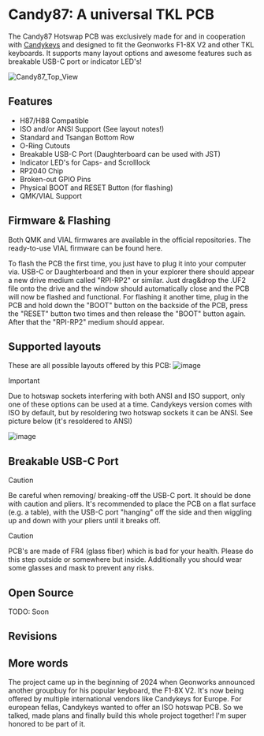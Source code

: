 # Candy87: A universal TKL PCB
The Candy87 Hotswap PCB was exclusively made for and in cooperation with [Candykeys](https://candykeys.com/) and designed to fit the Geonworks F1-8X V2 and other TKL keyboards. It supports many layout options and awesome features such as breakable USB-C port or indicator LED's!

![Candy87_Top_View](https://github.com/user-attachments/assets/232b2038-8ebe-4651-b32d-1656d3a3d183)

## Features
- H87/H88 Compatible
- ISO and/or ANSI Support (See layout notes!)
- Standard and Tsangan Bottom Row
- O-Ring Cutouts
- Breakable USB-C Port (Daughterboard can be used with JST)
- Indicator LED's for Caps- and Scrolllock
- RP2040 Chip
- Broken-out GPIO Pins
- Physical BOOT and RESET Button (for flashing)
- QMK/VIAL Support

## Firmware & Flashing
Both QMK and VIAL firmwares are available in the official repositories. The ready-to-use VIAL firmware can be found here.

To flash the PCB the first time, you just have to plug it into your computer via. USB-C or Daughterboard and then in your explorer there should appear a new drive medium called "RPI-RP2" or similar. Just drag&drop the .UF2 file onto the drive and the window should automatically close and the PCB will now be flashed and functional.
For flashing it another time, plug in the PCB and hold down the "BOOT" button on the backside of the PCB, press the "RESET" button two times and then release the "BOOT" button again. After that the "RPI-RP2" medium should appear.

## Supported layouts
These are all possible layouts offered by this PCB:
![image](https://github.com/user-attachments/assets/a59127cd-568c-4c5f-873d-6724742b469c)

> [!IMPORTANT]
> Due to hotswap sockets interfering with both ANSI and ISO support, only one of these options can be used at a time.
> Candykeys version comes with ISO by default, but by resoldering two hotswap sockets it can be ANSI. See picture below (it's resoldered to ANSI)

![image](https://github.com/user-attachments/assets/c20ca5b5-92b3-47e5-9656-a8bfeb09d2cf)

## Breakable USB-C Port

> [!CAUTION]
> Be careful when removing/ breaking-off the USB-C port. It should be done with caution and pliers.
> It's recommended to place the PCB on a flat surface (e.g. a table), with the USB-C port "hanging" off the side and then wiggling up and down with your pliers until it breaks off.

> [!CAUTION]
> PCB's are made of FR4 (glass fiber) which is bad for your health. Please do this step outside or somewhere but inside.
> Additionally you should wear some glasses and mask to prevent any risks.



## Open Source
TODO: Soon

## Revisions

## More words

The project came up in the beginning of 2024 when Geonworks announced another groupbuy for his popular keyboard, the F1-8X V2. It's now being offered by multiple international vendors like Candykeys for Europe. For european fellas, Candykeys wanted to offer an ISO hotswap PCB. So we talked, made plans and finally build this whole project together! I'm super honored to be part of it.
